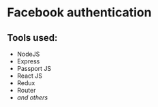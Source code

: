 # Facebook authentication
## Tools used:
* NodeJS
* Express
* Passport JS
* React JS
* Redux
* Router
*  _and others_
